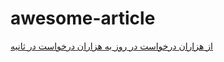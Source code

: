 # awesome-article

[از هزاران درخواست در روز به هزاران درخواست در ثانیه](https://tech.cafebazaar.ir/%D8%A7%D8%B2-%D9%87%D8%B2%D8%A7%D8%B1%D8%A7%D9%86-%D8%AF%D8%B1%D8%AE%D9%88%D8%A7%D8%B3%D8%AA-%D8%AF%D8%B1-%D8%B1%D9%88%D8%B2-%D8%A8%D9%87-%D9%87%D8%B2%D8%A7%D8%B1%D8%A7%D9%86-%D8%AF%D8%B1%D8%AE%D9%88%D8%A7%D8%B3%D8%AA-%D8%AF%D8%B1-%D8%AB%D8%A7%D9%86%DB%8C%D9%87-egnaiq0ixbub)
